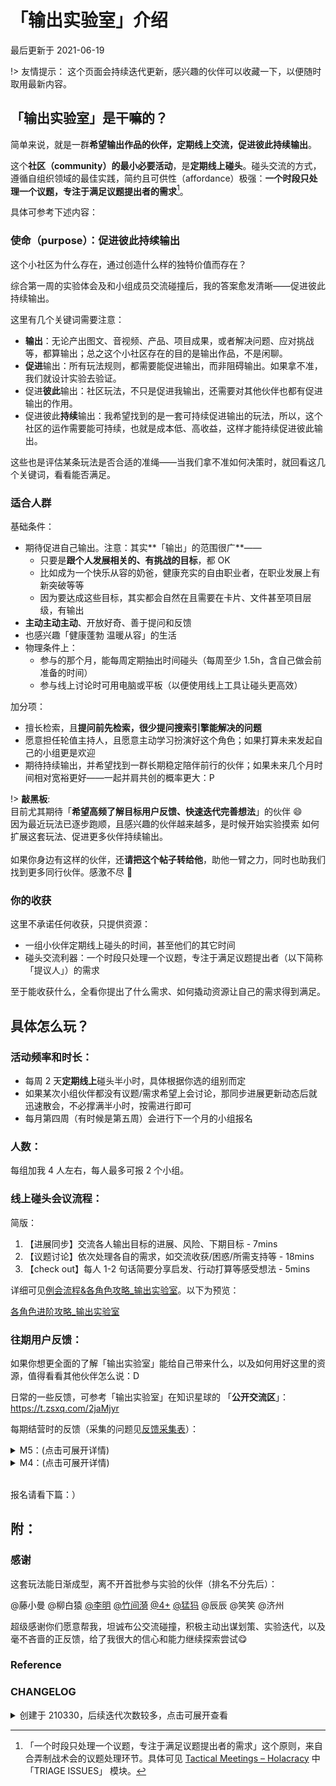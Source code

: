 # 「输出实验室」介绍
最后更新于 2021-06-19 



!> 友情提示：
这个页面会持续迭代更新，感兴趣的伙伴可以收藏一下，以便随时取用最新内容。





## 「输出实验室」是干嘛的？


简单来说，就是一群**希望输出作品的伙伴，定期线上交流，促进彼此持续输出**。

这个**社区（community）的最小必要活动**，是**定期线上碰头**。碰头交流的方式，遵循自组织领域的最佳实践，简约且可供性（affordance）极强：**一个时段只处理一个议题，专注于满足议题提出者的需求**[^1]。

具体可参考下述内容：

### 使命（purpose）：促进彼此持续输出

这个小社区为什么存在，通过创造什么样的独特价值而存在？

综合第一周的实验体会及和小组成员交流碰撞后，我的答案愈发清晰——促进彼此持续输出。

这里有几个关键词需要注意：
- **输出**：无论产出图文、音视频、产品、项目成果，或者解决问题、应对挑战等，都算输出；总之这个小社区存在的目的是输出作品，不是闲聊。
- **促进**输出：所有玩法规则，都需要能促进输出，而非阻碍输出。如果拿不准，我们就设计实验去验证。
- 促进**彼此**输出：社区玩法，不只是促进我输出，还需要对其他伙伴也都有促进输出的作用。
- 促进彼此**持续**输出：我希望找到的是一套可持续促进输出的玩法，所以，这个社区的运作需要能可持续，也就是成本低、高收益，这样才能持续促进彼此输出。

这些也是评估某条玩法是否合适的准绳——当我们拿不准如何决策时，就回看这几个关键词，看看能否满足。


### 适合人群

基础条件：
* 期待促进自己输出。注意：其实**「输出」的范围很广**——
    * 只要是**跟个人发展相关的、有挑战的目标**，都 OK
    * 比如成为一个快乐从容的奶爸，健康充实的自由职业者，在职业发展上有新突破等等
    * 因为要达成这些目标，其实都会自然在且需要在卡片、文件甚至项目层级，有输出
* **主动主动主动**、开放好奇、善于提问和反馈
* 也感兴趣「健康蓬勃 温暖从容」的生活
* 物理条件上：
    * 参与的那个月，能每周定期抽出时间碰头（每周至少 1.5h，含自己做会前准备的时间）
    * 参与线上讨论时可用电脑或平板（以便使用线上工具让碰头更高效）

加分项：
* 擅长检索，且**提问前先检索，很少提问搜索引擎能解决的问题**
* 愿意担任轮值主持人，且愿意主动学习扮演好这个角色；如果打算未来发起自己的小组更是欢迎
* 期待持续输出，并希望找到一群长期稳定陪伴前行的伙伴；如果未来几个月时间相对宽裕更好——一起并肩共创的概率更大：P

!> **敲黑板**: <br> 目前尤其期待「**希望高频了解目标用户反馈、快速迭代完善想法**」的伙伴 😄 <br> 因为最近玩法已逐步跑顺，且感兴趣的伙伴越来越多，是时候开始实验摸索 如何扩展这套玩法、促进更多伙伴持续输出。<br> <br>  如果你身边有这样的伙伴，还**请把这个帖子转给他**，助他一臂之力，同时也助我们找到更多同行伙伴。感激不尽 🤗 


### 你的收获

这里不承诺任何收获，只提供资源：
* 一组小伙伴定期线上碰头的时间，甚至他们的其它时间
* 碰头交流利器：一个时段只处理一个议题，专注于满足议题提出者（以下简称「提议人」）的需求

至于能收获什么，全看你提出了什么需求、如何撬动资源让自己的需求得到满足。





## 具体怎么玩？

### 活动频率和时长：
- 每周 2 天**定期线上**碰头半小时，具体根据你选的组别而定
- 如果某次小组伙伴都没有议题/需求希望上会讨论，那同步进展更新动态后就迅速散会，不必撑满半小时，按需进行即可
- 每月第四周（有时候是第五周）会进行下一个月的小组报名



### 人数：
每组加我 4 人左右，每人最多可报 2 个小组。

### 线上碰头会议流程：


简版：
1. 【进展同步】交流各人输出目标的进展、风险、下期目标 - 7mins
2. 【议题讨论】依次处理各自的需求，如交流收获/困惑/所需支持等 - 18mins
3. 【check out】每人 1-2 句话简要分享启发、行动打算等感受想法 - 5mins


详细可见[例会流程&各角色攻略_输出实验室](https://docs.qq.com/sheet/DVVd5eXNrVUlaTmh3?tab=eokmjh&_t=1622941945798)。以下为预览：

[各角色进阶攻略_输出实验室](https://docs.qq.com/sheet/DVVd5eXNrVUlaTmh3?tab=eokmjh&_t=1622941945798 ':include :type=iframe width=100% height=700px')




### 往期用户反馈：

如果你想更全面的了解「输出实验室」能给自己带来什么，以及如何用好这里的资源，值得看看其他伙伴怎么说：D


日常的一些反馈，可参考「输出实验室」在知识星球的 「**公开交流区**」： https://t.zsxq.com/2jaMjyr 

每期结营时的反馈（采集的问题见[反馈采集表](http://ishanshan.mikecrm.com/1xLukDg)）：



<details>
<summary>M5：(点击可展开详情)</summary>

 ![part1](http://ishanshan.zoomquiet.top/share/fb_fom5-1.png)

 ![part2](http://ishanshan.zoomquiet.top/share/fb_fom5-2.png)
</details>

<details>
<summary>M4：(点击可展开详情)</summary>

 ![part1](http://ishanshan.zoomquiet.top/share/fb_fom4.jpg)


</details>


<br> 


报名请看下篇：）


## 附：

### 感谢

这套玩法能日渐成型，离不开首批参与实验的伙伴（排名不分先后）：

@藤小曼 @柳白猿 [@李明](https://sunoonlee.com/) [@竹间漪](https://weibo.com/u/1219497082) [@4+](http://ishanshan.zoomquiet.top/clipping/qr_wechat4%2B.png) [@猛犸](https://www.douban.com/people/mammoth2008/) @辰辰 @笑笑 @济州
    
超级感谢你们愿意帮我，坦诚布公交流碰撞，积极主动出谋划策、实验迭代，以及毫不吝啬的正反馈，给了我很大的信心和能力继续探索尝试😋




### Reference

[^1]: 「一个时段只处理一个议题，专注于满足议题提出者的需求」这个原则，来自合弄制战术会的议题处理环节。具体可见 [Tactical Meetings – Holacracy](https://www.holacracy.org/tactical-meetings#:~:text=Tactical%20Meetings%20are%20focused%20on,scheduled%20by%20the%20circle's%20Secretary.) 中「TRIAGE ISSUES」 模块。

### CHANGELOG



<details>
<summary>创建于 210330，后续迭代次数较多，点击可展开查看  </summary>

- 210623 迭代适合人群特征中，关于最期待的部分
- 210619 根据近期进展，迭代适合人群特征
- 210618 更新对于输出的定义、会议流程，迭代反馈展示样式 0.5h
- 210608 迁移到新版仓库，拆分内容
- 210527 添加用户反馈、迭代适合人群的特质
- 210429 添加报名环节的友情提示
- 210427 根据近期实践迭代细节，放上 5 月报名表 4h
- 210414 根据近期实践迭代「进展同步」的规则
- 210407 增补「一次只处理一个议题，专注于满足议题提出者的需求」的出处
- 210402 根据新一轮反馈迭代完善，让新读者也易把握要点；增补正式报名表 2.5h
- 210401 根据反馈迭代完善 6h
- 210331 整理到博客上、采集实验小组反馈 6.5h
- 210330 把近期想法梳理成文 4h


</details> 

